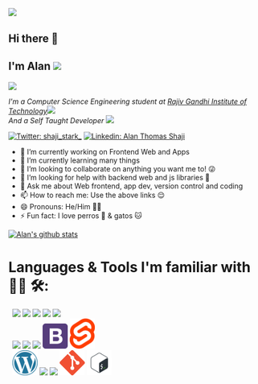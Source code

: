 ![](https://komarev.com/ghpvc/?username=shaji-stark&color=green&style=plastic)
## Hi there 👋
## I'm Alan <img src="https://media.giphy.com/media/vOX78lMCTEgZa/giphy.gif" width="50">

<img align='center' src="justagif.gif" width="500">

<p><em>I'm a Computer Science Engineering student at <a href="http://www.rit.ac.in">Rajiv Gandhi Institute of Technology</a><img src="https://media.giphy.com/media/fYSnHlufseco8Fh93Z/giphy.gif" width="30"></br>And a Self Taught Developer <img src="https://media.giphy.com/media/WUlplcMpOCEmTGBtBW/giphy.gif" width="30"> 
</em></p>

[![Twitter: shaji_stark_](https://img.shields.io/twitter/follow/shaji_stark_?style=social)](https://twitter.com/shaji_stark_)
[![Linkedin: Alan Thomas Shaji](https://img.shields.io/badge/Alan-Thomas-Shaji?style=flat-square&logo=Linkedin&logoColor=white&link=https://www.linkedin.com/in/alan-thomas-shaji)](https://www.linkedin.com/in/alan-thomas-shaji)


- 🔭 I’m currently working on Frontend Web and Apps
- 🌱 I’m currently learning many things 
- 👯 I’m looking to collaborate on anything you want me to! 😜
- 🤔 I’m looking for help with backend web and js libraries 🤔
- 💬 Ask me about Web frontend, app dev, version control and coding 
- 📫 How to reach me: Use the above links 😌
- 😄 Pronouns: He/Him 🏳️‍🌈
- ⚡ Fun fact: I love perros 🐶 & gatos 🐱


[![Alan's github stats](https://github-readme-stats.vercel.app/api?username=shaji-stark&theme=nightowl&show_icons=true)](https://github.com/anuraghazra/github-readme-stats)


# Languages & Tools I'm familiar with 👨‍💻 🛠:
<div class="row" style="display: flex;flex-wrap: wrap;padding: 0 4px;">
    <div class="column" style="flex: 75%;padding: 0 4px;">
        <img src="/images/c.webp" width="65">
        <img src="/images/cpp.png" width="50">
        <img src="/images/python.png" width="50">
        <img src="/images/dart.png" width="50">
        <img src="/images/java.png" width="50">
    </div>
    <div class="column" style="flex: 75%;padding: 0 4px;">
        <img src="/images/html.png" width="50">
        <img src="/images/css.png" width="50">
        <img src="/images/js-logo.png" width="50">
        <img src="/images/bootstrap.png" width="50">
        <img src="/images/svelte.png" width="50">
    </div>
    <div class="column" style="flex: 75%;padding: 0 4px;">
        <img src="/images/wordpress.png" width="50">
        <img src="/images/flutter.svg" width="50">
        <img src="/images/figma.svg" width="50">
        <img src="/images/git.png" width="50">
        <img src="/images/bash.png" width="50">
    </div>
</div>